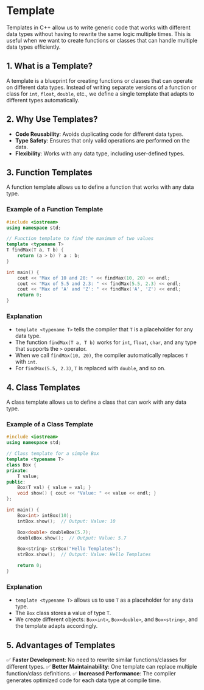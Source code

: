 # Template

Templates in C++ allow us to write generic code that works with different data types without having to rewrite the same logic multiple times. This is useful when we want to create functions or classes that can handle multiple data types efficiently.

## 1. What is a Template?
A template is a blueprint for creating functions or classes that can operate on different data types. Instead of writing separate versions of a function or class for `int`, `float`, `double`, etc., we define a single template that adapts to different types automatically.

## 2. Why Use Templates?
- **Code Reusability**: Avoids duplicating code for different data types.
- **Type Safety**: Ensures that only valid operations are performed on the data.
- **Flexibility**: Works with any data type, including user-defined types.

## 3. Function Templates
A function template allows us to define a function that works with any data type.

### Example of a Function Template
```cpp
#include <iostream>
using namespace std;

// Function template to find the maximum of two values
template <typename T>
T findMax(T a, T b) {
    return (a > b) ? a : b;
}

int main() {
    cout << "Max of 10 and 20: " << findMax(10, 20) << endl;
    cout << "Max of 5.5 and 2.3: " << findMax(5.5, 2.3) << endl;
    cout << "Max of 'A' and 'Z': " << findMax('A', 'Z') << endl;
    return 0;
}
```

### Explanation
- `template <typename T>` tells the compiler that `T` is a placeholder for any data type.
- The function `findMax(T a, T b)` works for `int`, `float`, `char`, and any type that supports the `>` operator.
- When we call `findMax(10, 20)`, the compiler automatically replaces `T` with `int`.
- For `findMax(5.5, 2.3)`, `T` is replaced with `double`, and so on.

## 4. Class Templates
A class template allows us to define a class that can work with any data type.

### Example of a Class Template
```cpp
#include <iostream>
using namespace std;

// Class template for a simple Box
template <typename T>
class Box {
private:
    T value;
public:
    Box(T val) { value = val; }
    void show() { cout << "Value: " << value << endl; }
};

int main() {
    Box<int> intBox(10);
    intBox.show();  // Output: Value: 10

    Box<double> doubleBox(5.7);
    doubleBox.show();  // Output: Value: 5.7

    Box<string> strBox("Hello Templates");
    strBox.show();  // Output: Value: Hello Templates

    return 0;
}
```

### Explanation
- `template <typename T>` allows us to use `T` as a placeholder for any data type.
- The `Box` class stores a value of type `T`.
- We create different objects: `Box<int>`, `Box<double>`, and `Box<string>`, and the template adapts accordingly.

## 5. Advantages of Templates
 ✅ **Faster Development**: No need to rewrite similar functions/classes for different types.
 ✅ **Better Maintainability**: One template can replace multiple function/class definitions.
 ✅ **Increased Performance**: The compiler generates optimized code for each data type at compile time.

